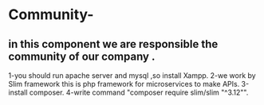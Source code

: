 # Community-
in this component we are responsible the community of our company . 
-------------------------------------------------------------------

1-you should run apache server and mysql ,so install Xampp.
2-we work by Slim framework this is php framework for microservices to make APIs.
3-install composer.
4-write command "composer require slim/slim "^3.12"".
